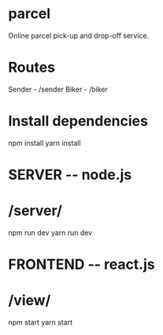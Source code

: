 # parcel
Online parcel pick-up and drop-off service.


# Routes
Sender - /sender
Biker - /biker

# Install dependencies
npm install
yarn install

# SERVER -- node.js
# /server/
npm run dev
yarn run dev

# FRONTEND -- react.js
# /view/
npm start
yarn start
